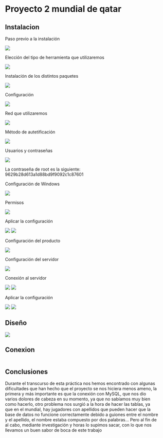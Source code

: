 # Proyecto 2 mundial de qatar


## Instalacion

Paso previo a la instalación


![](Fotos/Instalacion(17).png) 


Elección del tipo de herramienta que utilizaremos


![](Fotos/Instalacion(16).png)


Instalación de los distintos paquetes 


![](Fotos/Instalacion(15).png)


Configuración


![](Fotos/Instalacion(14).png)


Red que utilizaremos 


![](Fotos/Instalacion(13).png)


Método de autetificación


![](Fotos/Instalacion(12).png)


Usuarios y contraseñas


![](Fotos/Instalacion(11).png)

La contraseña de root es la siguiente: 9629b28d613a1d88bd9f9092c1c87601


Configuración de Windows


![](Fotos/Instalacion(10).png)


Permisos 


![](Fotos/Instalacion(9).png)


Aplicar la configuración


![](Fotos/Instalacion(8).png)
![](Fotos/Instalacion(7).png)


Configuración del producto


![](Fotos/Instalacion(6).png)


Configuración del servidor


![](Fotos/Instalacion(5).png)


Conexión al servidor


![](Fotos/Instalacion(4).png)
![](Fotos/Instalacion(3).png)


Aplicar la configuración


![](Fotos/Instalacion(2).png)
![](Fotos/Instalacion(1).png)   


## Diseño


![](Fotos/1-diseño.png)


## Conexion 
![]()


## Conclusiones

Durante el transcurso de esta práctica nos hemos encontrado con algunas dificultades que han hecho que el proyecto se nos hiciera menos ameno, la primera y más importante es que la conexión con MySQL, que nos dio varios dolores de cabeza en su momento, ya que no sabíamos muy bien como hacerlo, otro problema nos surgió a la hora de hacer las tablas, ya que en el mundial, hay jugadores con apellidos que pueden hacer que la base de datos no funcione correctamente debido a guiones entre el nombre y el apellido, el nombre estaba compuesto por dos palabras...
Pero al fin de al cabo, mediante investigación y horas lo supimos sacar, con lo que nos llevamos un buen sabor de boca de este trabajo
